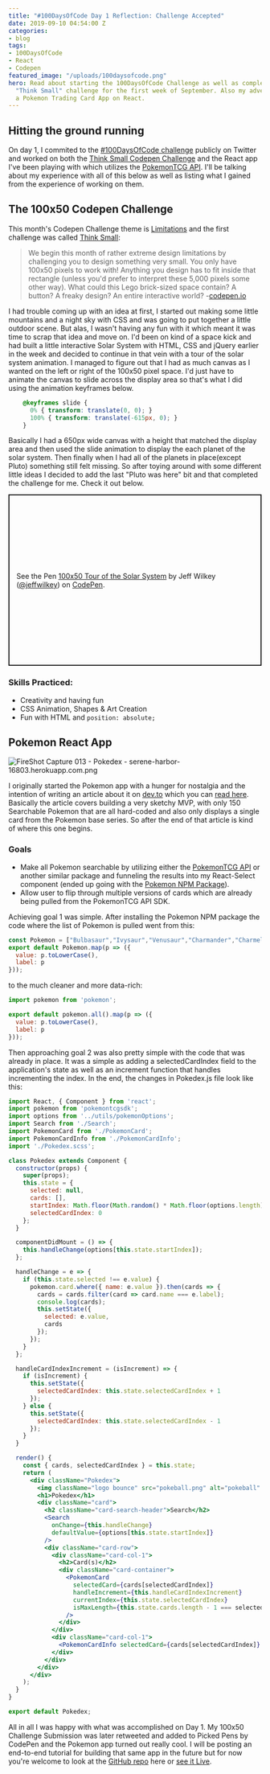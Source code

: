 ```yaml
---
title: "#100DaysOfCode Day 1 Reflection: Challenge Accepted"
date: 2019-09-10 04:54:00 Z
categories:
- blog
tags:
- 100DaysOfCode
- React
- Codepen
featured_image: "/uploads/100daysofcode.png"
hero: Read about starting the 100DaysOfCode Challenge as well as completing the Codepen
  "Think Small" challenge for the first week of September. Also my adventures in building
  a Pokemon Trading Card App on React.
---
```


## Hitting the ground running

On day 1, I commited to the [#100DaysOfCode challenge](https://www.100daysofcode.com) publicly on Twitter and worked on both the [Think Small Codepen Challenge](codepen.io/challenges/2019/september/1) and the React app I've been playing with which utilizes the [PokemonTCG API](https://pokemontcg.io/). I'll be talking about my experience with all of this below as well as listing what I gained from the experience of working on them.

## The 100x50 Codepen Challenge

This month's Codepen Challenge theme is [Limitations](codepen.io/challenges/2019/september/) and the first challenge was called [Think Small](https://codepen.io/challenges/2019/september/1):

> We begin this month of rather extreme design limitations by challenging you to design something very small. You only have 100x50 pixels to work with! Anything you design has to fit inside that rectangle (unless you'd prefer to interpret these 5,000 pixels some other way). What could this Lego brick-sized space contain? A button? A freaky design? An entire interactive world? -[codepen.io](http://codepen.io)

I had trouble coming up with an idea at first, I started out making some little mountains and a night sky with CSS and was going to put together a little outdoor scene. But alas, I wasn't having any fun with it which meant it was time to scrap that idea and move on. I'd been on kind of a space kick and had built a little interactive Solar System with HTML, CSS and jQuery earlier in the week and decided to continue in that vein with a tour of the solar system animation. I managed to figure out that I had as much canvas as I wanted on the left or right of the 100x50 pixel space. I'd just have to animate the canvas to slide across the display area so that's what I did using the animation keyframes below.

```css
    @keyframes slide {
      0% { transform: translate(0, 0); }
      100% { transform: translate(-615px, 0); }
    }
```

Basically I had a 650px wide canvas with a height that matched the display area and then used the slide animation to display the each planet of the solar system. Then finally when I had all of the planets in place(except Pluto) something still felt missing. So after toying around with some different little ideas I decided to add the last "Pluto was here" bit and that completed the challenge for me. Check it out below.

<p class="codepen" data-height="341" data-theme-id="37747" data-default-tab="css,result" data-user="jeffwilkey" data-slug-hash="jONaMBE" style="height: 341px; box-sizing: border-box; display: flex; align-items: center; justify-content: center; border: 2px solid; margin: 1em 0; padding: 1em;" data-pen-title="100x50  Tour of the Solar System">
  <span>See the Pen <a href="https://codepen.io/jeffwilkey/pen/jONaMBE/">
  100x50  Tour of the Solar System</a> by Jeff Wilkey (<a href="https://codepen.io/jeffwilkey">@jeffwilkey</a>)
  on <a href="https://codepen.io">CodePen</a>.</span>
</p>
<script async src="https://static.codepen.io/assets/embed/ei.js"></script>

### Skills Practiced:

- Creativity and having fun
- CSS Animation, Shapes & Art Creation
- Fun with HTML and `position: absolute;`

## Pokemon React App

![FireShot Capture 013 - Pokedex - serene-harbor-16803.herokuapp.com.png](/uploads/FireShot%20Capture%20013%20-%20Pokedex%20-%20serene-harbor-16803.herokuapp.com.png)

I originally started the Pokemon app with a hunger for nostalgia and the intention of writing an article about it on [dev.to](https://dev.to) which you can [read here](https://dev.to/jeffwilkey/creating-a-simple-pokemon-card-displayer-in-react-3l78). Basically the article covers building a very sketchy MVP, with only 150 Searchable Pokemon that are all hard-coded and also only displays a single card from the Pokemon base series. So after the end of that article is kind of where this one begins.

### Goals

- Make all Pokemon searchable by utilizing either the [PokemonTCG API](https://pokemontcg.io) or another similar package and funneling the results into my React-Select component (ended up going with the [Pokemon NPM Package](https://www.npmjs.com/package/pokemon)).
- Allow user to flip through multiple versions of cards which are already being pulled from the PokemonTCG API SDK.

Achieving goal 1 was simple. After installing the Pokemon NPM package the code where the list of Pokemon is pulled went from this:

```javascript
const Pokemon = ["Bulbasaur","Ivysaur","Venusaur","Charmander","Charmeleon","Charizard","Squirtle","Wartortle","Blastoise","Caterpie","Metapod","Butterfree","Weedle","Kakuna","Beedrill","Pidgey","Pidgeotto","Pidgeot","Rattata","Raticate","Spearow","Fearow","Ekans","Arbok","Pikachu","Raichu","Sandshrew","Sandslash","Nidoran","Nidorina","Nidoqueen","Nidoran","Nidorino","Nidoking","Clefairy","Clefable","Vulpix","Ninetales","Jigglypuff","Wigglytuff","Zubat","Golbat","Oddish","Gloom","Vileplume","Paras","Parasect","Venonat","Venomoth","Diglett","Dugtrio","Meowth","Persian","Psyduck","Golduck","Mankey","Primeape","Growlithe","Arcanine","Poliwag","Poliwhirl","Poliwrath","Abra","Kadabra","Alakazam","Machop","Machoke","Machamp","Bellsprout","Weepinbell","Victreebel","Tentacool","Tentacruel","Geodude","Graveler","Golem","Ponyta","Rapidash","Slowpoke","Slowbro","Magnemite","Magneton","Farfetch'd","Doduo","Dodrio","Seel","Dewgong","Grimer","Muk","Shellder","Cloyster","Gastly","Haunter","Gengar","Onix","Drowzee","Hypno","Krabby","Kingler","Voltorb","Electrode","Exeggcute","Exeggutor","Cubone","Marowak","Hitmonlee","Hitmonchan","Lickitung","Koffing","Weezing","Rhyhorn","Rhydon","Chansey","Tangela","Kangaskhan","Horsea","Seadra","Goldeen","Seaking","Staryu","Starmie","Mr. Mime","Scyther","Jynx","Electabuzz","Magmar","Pinsir","Tauros","Magikarp","Gyarados","Lapras","Ditto","Eevee","Vaporeon","Jolteon","Flareon","Porygon","Omanyte","Omastar","Kabuto","Kabutops","Aerodactyl","Snorlax","Articuno","Zapdos","Moltres","Dratini","Dragonair","Dragonite","Mewtwo","Mew"];
export default Pokemon.map(p => ({
  value: p.toLowerCase(),
  label: p
}));
```

to the much cleaner and more data-rich:

```javascript
import pokemon from 'pokemon';

export default pokemon.all().map(p => ({
  value: p.toLowerCase(),
  label: p
}));
```

Then approaching goal 2 was also pretty simple with the code that was already in place. It was a simple as adding a selectedCardIndex field to the application's state as well as an increment function that handles incrementing the index. In the end, the changes in Pokedex.js file look like this:

``` jsx
import React, { Component } from 'react';
import pokemon from 'pokemontcgsdk';
import options from '../utils/pokemonOptions';
import Search from './Search';
import PokemonCard from './PokemonCard';
import PokemonCardInfo from './PokemonCardInfo';
import './Pokedex.scss';

class Pokedex extends Component {
  constructor(props) {
    super(props);
    this.state = {
      selected: null,
      cards: [],
      startIndex: Math.floor(Math.random() * Math.floor(options.length)),
      selectedCardIndex: 0
    };
  }

  componentDidMount = () => {
    this.handleChange(options[this.state.startIndex]);
  };

  handleChange = e => {
    if (this.state.selected !== e.value) {
      pokemon.card.where({ name: e.value }).then(cards => {
        cards = cards.filter(card => card.name === e.label);
        console.log(cards);
        this.setState({
          selected: e.value,
          cards
        });
      });
    }
  };

  handleCardIndexIncrement = (isIncrement) => {
    if (isIncrement) {
      this.setState({
        selectedCardIndex: this.state.selectedCardIndex + 1
      });
    } else {
      this.setState({
        selectedCardIndex: this.state.selectedCardIndex - 1
      });
    }
  }

  render() {
    const { cards, selectedCardIndex } = this.state;
    return (
      <div className="Pokedex">
        <img className="logo bounce" src="pokeball.png" alt="pokeball" />
        <h1>Pokedex</h1>
        <div className="card">
          <h2 className="card-search-header">Search</h2>
          <Search
            onChange={this.handleChange}
            defaultValue={options[this.state.startIndex]}
          />
          <div className="card-row">
            <div className="card-col-1">
              <h2>Card(s)</h2>
              <div className="card-container">
                <PokemonCard
                  selectedCard={cards[selectedCardIndex]}
                  handleIncrement={this.handleCardIndexIncrement}
                  currentIndex={this.state.selectedCardIndex}
                  isMaxLength={this.state.cards.length - 1 === selectedCardIndex}
                />
              </div>
            </div>
            <div className="card-col-1">
              <PokemonCardInfo selectedCard={cards[selectedCardIndex]} />
            </div>
          </div>
        </div>
      </div>
    );
  }
}

export default Pokedex;
```

All in all I was happy with what was accomplished on Day 1. My 100x50 Challenge Submission was later retweeted and added to Picked Pens by CodePen and the Pokemon app turned out really cool. I will be posting an end-to-end tutorial for building that same app in the future but for now you're welcome to look at the [GitHub repo](https://www.github.com/jeffwilkey/pokedex-react) here or [see it Live](https://serene-harbor-16803.herokuapp.com/).



